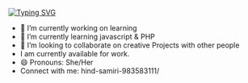 
[![Typing SVG](https://readme-typing-svg.demolab.com?font=Fira+Code&pause=1000&color=223571&width=435&lines=Hi+Everyone+%F0%9F%91%8B)](https://git.io/typing-svg)


- 🔭 I’m currently working on learning 
- 🌱 I’m currently learning javascript & PHP
- 👯 I’m looking to collaborate on creative Projects with other people
- I am currently available for work.
- 😄 Pronouns: She/Her
- Connect with me: hind-samiri-983583111/




